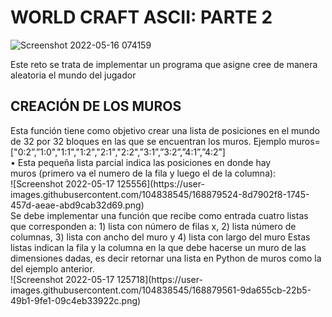 # WORLD CRAFT ASCII: PARTE 2
![Screenshot 2022-05-16 074159](https://user-images.githubusercontent.com/104838545/168879248-7d57408b-088b-40de-9680-2e4f0b4ea44f.png) <br>

Este reto se trata de implementar un programa que asigne cree de manera aleatoria el mundo del jugador
<h2>CREACIÓN DE LOS MUROS</h2>
Esta función tiene como objetivo crear una lista de posiciones en el
mundo de 32 por 32 bloques en las que se encuentran los muros.
Ejemplo
muros=["0:2”,”1:0","1:1","1:2","2:1","2:2",”3:1”,”3:2”,”4:1”,”4:2”] <br>
• Esta pequeña lista parcial indica las posiciones en donde hay <br>
muros (primero va el numero de la fila y luego el de la columna):  <br>
![Screenshot 2022-05-17 125556](https://user-images.githubusercontent.com/104838545/168879524-8d7902f8-1745-457d-aeae-abd9cab32d69.png)
 <br>
Se debe implementar una función que recibe como entrada cuatro
listas que corresponden a: 1) lista con número de filas x, 2) lista
número de columnas, 3) lista con ancho del muro y 4) lista con largo
del muro Estas listas indican la fila y la columna en la que debe
hacerse un muro de las dimensiones dadas, es decir retornar una
lista en Python de muros como la del ejemplo anterior. <br>
![Screenshot 2022-05-17 125718](https://user-images.githubusercontent.com/104838545/168879561-9da655cb-22b5-49b1-9fe1-09c4eb33922c.png)
 <br>
